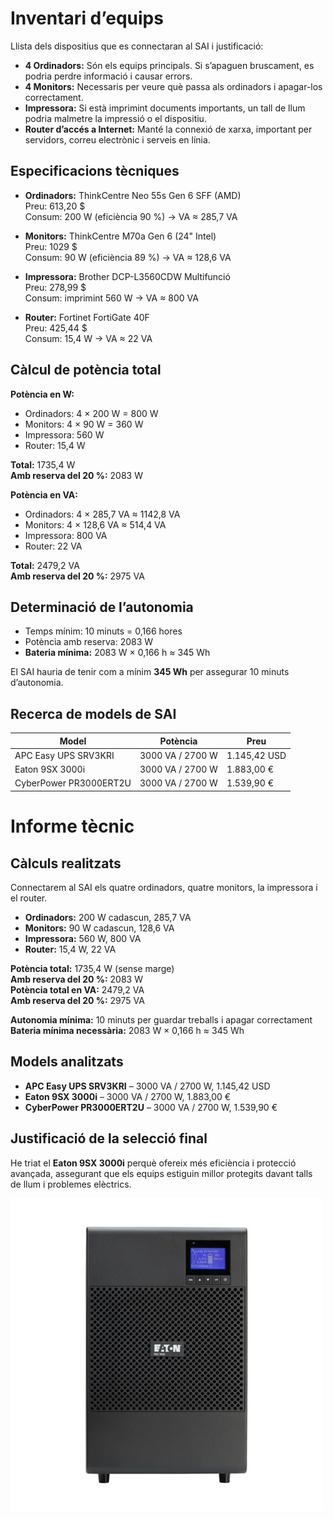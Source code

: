 # Inventari d’equips

Llista dels dispositius que es connectaran al SAI i justificació:

- **4 Ordinadors:** Són els equips principals. Si s’apaguen bruscament, es podria perdre informació i causar errors.  
- **4 Monitors:** Necessaris per veure què passa als ordinadors i apagar-los correctament.  
- **Impressora:** Si està imprimint documents importants, un tall de llum podria malmetre la impressió o el dispositiu.  
- **Router d’accés a Internet:** Manté la connexió de xarxa, important per servidors, correu electrònic i serveis en línia.

## Especificacions tècniques

- **Ordinadors:** ThinkCentre Neo 55s Gen 6 SFF (AMD)  
  Preu: 613,20 $  
  Consum: 200 W (eficiència 90 %) → VA ≈ 285,7 VA  

- **Monitors:** ThinkCentre M70a Gen 6 (24" Intel)  
  Preu: 1029 $  
  Consum: 90 W (eficiència 89 %) → VA ≈ 128,6 VA  

- **Impressora:** Brother DCP-L3560CDW Multifunció  
  Preu: 278,99 $  
  Consum: imprimint 560 W → VA ≈ 800 VA  

- **Router:** Fortinet FortiGate 40F  
  Preu: 425,44 $  
  Consum: 15,4 W → VA ≈ 22 VA  

## Càlcul de potència total

**Potència en W:**

- Ordinadors: 4 × 200 W = 800 W  
- Monitors: 4 × 90 W = 360 W  
- Impressora: 560 W  
- Router: 15,4 W  

**Total:** 1735,4 W  
**Amb reserva del 20 %:** 2083 W  

**Potència en VA:**

- Ordinadors: 4 × 285,7 VA ≈ 1142,8 VA  
- Monitors: 4 × 128,6 VA ≈ 514,4 VA  
- Impressora: 800 VA  
- Router: 22 VA  

**Total:** 2479,2 VA  
**Amb reserva del 20 %:** 2975 VA  

## Determinació de l’autonomia

- Temps mínim: 10 minuts = 0,166 hores  
- Potència amb reserva: 2083 W  
- **Bateria mínima:** 2083 W × 0,166 h ≈ 345 Wh  

El SAI hauria de tenir com a mínim **345 Wh** per assegurar 10 minuts d’autonomia.

## Recerca de models de SAI

| Model | Potència | Preu |
|-------|----------|------|
| APC Easy UPS SRV3KRI | 3000 VA / 2700 W | 1.145,42 USD |
| Eaton 9SX 3000i | 3000 VA / 2700 W | 1.883,00 € |
| CyberPower PR3000ERT2U | 3000 VA / 2700 W | 1.539,90 € |

# Informe tècnic

## Càlculs realitzats

Connectarem al SAI els quatre ordinadors, quatre monitors, la impressora i el router.

- **Ordinadors:** 200 W cadascun, 285,7 VA  
- **Monitors:** 90 W cadascun, 128,6 VA  
- **Impressora:** 560 W, 800 VA  
- **Router:** 15,4 W, 22 VA  

**Potència total:** 1735,4 W (sense marge)  
**Amb reserva del 20 %:** 2083 W  
**Potència total en VA:** 2479,2 VA  
**Amb reserva del 20 %:** 2975 VA  

**Autonomia mínima:** 10 minuts per guardar treballs i apagar correctament  
**Bateria mínima necessària:** 2083 W × 0,166 h ≈ 345 Wh  

## Models analitzats

- **APC Easy UPS SRV3KRI** – 3000 VA / 2700 W, 1.145,42 USD  
- **Eaton 9SX 3000i** – 3000 VA / 2700 W, 1.883,00 €  
- **CyberPower PR3000ERT2U** – 3000 VA / 2700 W, 1.539,90 €

## Justificació de la selecció final

He triat el **Eaton 9SX 3000i** perquè ofereix més eficiència i protecció avançada, assegurant que els equips estiguin millor protegits davant talls de llum i problemes elèctrics.

![Eleccio del SAI final](img/SAI-final.png)
